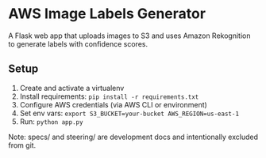 # AWS Image Labels Generator

A Flask web app that uploads images to S3 and uses Amazon Rekognition to generate labels with confidence scores.

## Setup
1. Create and activate a virtualenv
2. Install requirements: `pip install -r requirements.txt`
3. Configure AWS credentials (via AWS CLI or environment)
4. Set env vars: `export S3_BUCKET=your-bucket AWS_REGION=us-east-1`
5. Run: `python app.py`

Note: specs/ and steering/ are development docs and intentionally excluded from git.

